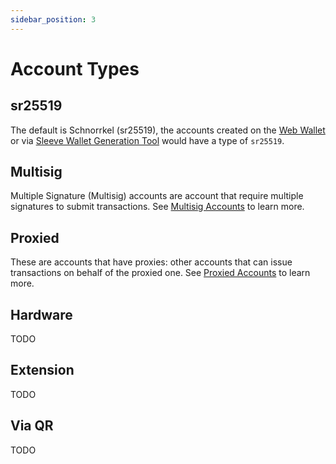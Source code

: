 ```yaml
---
sidebar_position: 3
---
```


# Account Types

## sr25519

The default is Schnorrkel (sr25519), the accounts created on the [Web Wallet](generateAccount) or via [Sleeve Wallet Generation Tool](../../../tools/sleeve) would have a type of `sr25519`.

## Multisig

Multiple Signature (Multisig) accounts are account that require multiple signatures to submit transactions. See [Multisig Accounts](multisig) to learn more.

## Proxied

These are accounts that have proxies: other accounts that can issue transactions on behalf of the proxied one. See [Proxied Accounts](proxied) to learn more.

## Hardware

TODO

## Extension

TODO

## Via QR

TODO
